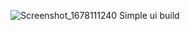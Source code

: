 ![Screenshot_1678111240](https://user-images.githubusercontent.com/92132704/223131270-36f627b3-8e19-40ef-b2f2-f608b31238e3.png)
Simple ui build 
